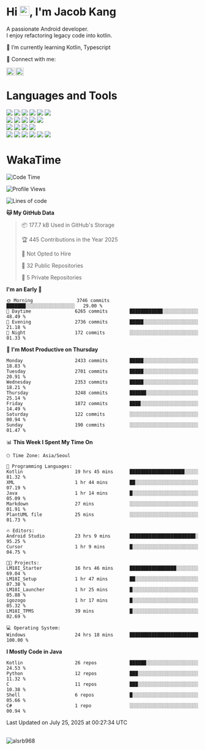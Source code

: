 # Hi <img src="https://media.giphy.com/media/hvRJCLFzcasrR4ia7z/giphy.gif" width="25px">, I'm Jacob Kang
A passionate Android developer.
</br>
I enjoy refactoring legacy code into kotlin.

🌱 I’m currently learning Kotlin, Typescript

🤝 Connect with me:

<a href="https://www.linkedin.com/in/minkyu-kang-b7477b1b2/"><img align="left" src="https://raw.githubusercontent.com/yushi1007/yushi1007/main/images/linkedin.svg" alt="Minkyu Kang | LinkedIn" width="21px"/></a>
<a href="https://www.instagram.com/_jacob_kang/"><img align="left" src="https://raw.githubusercontent.com/yushi1007/yushi1007/main/images/instagram.svg" alt="Jacob Kang | Instagram" width="21px"/></a>

</br>

# Languages and Tools

<div align="left">
<img src="https://img.shields.io/badge/java-007396?logo=java&logoColor=white"/>
<img src="https://img.shields.io/badge/kotlin-7F52FF?logo=kotlin&logoColor=white"/>
<img src="https://img.shields.io/badge/python-3776AB?logo=python&logoColor=white"/>
<img src="https://img.shields.io/badge/bash shell-4EAA25?logo=gnubash&logoColor=white"/>
<img src="https://img.shields.io/badge/c-A8B9CC?logo=c&logoColor=white"/>
<img src="https://img.shields.io/badge/c++-00599C?logo=c%2b%2b&logoColor=white"/>
</div>
<div align="left">
<img src="https://img.shields.io/badge/git-F05032?logo=git&logoColor=white"/>
<img src="https://img.shields.io/badge/github-181717?logo=github&logoColor=white"/>
<img src="https://img.shields.io/badge/mysql-4479A1?logo=mysql&logoColor=white"/>
<img src="https://img.shields.io/badge/sqlite-003B57?logo=sqlite&logoColor=white"/>
<img src="https://img.shields.io/badge/amazon AWS-232F3E?logo=amazonaws&logoColor=white"/>
</div>
<div align="left">
<img src="https://img.shields.io/badge/android-3DDC84?logo=android&logoColor=white"/>
<img src="https://img.shields.io/badge/linux-FCC624?logo=linux&logoColor=white"/>
<img src="https://img.shields.io/badge/flask-000000?logo=flask&logoColor=white"/>
<img src="https://img.shields.io/badge/arduino-00979D?logo=arduino&logoColor=white"/>
</div>
<div align="left">
<img src="https://img.shields.io/badge/slack-4A154B?logo=slack&logoColor=white"/>
<img src="https://img.shields.io/badge/notion-000000?logo=notion&logoColor=white"/>
<img src="https://img.shields.io/badge/jira-0052CC?logo=jira&logoColor=white"/>
<img src="https://img.shields.io/badge/postman-FF6C37?logo=postman&logoColor=white"/>
<img src="https://img.shields.io/badge/intellij-000000?logo=intellijidea&logoColor=white"/>
<img src="https://img.shields.io/badge/pycharm-000000?logo=pycharm&logoColor=white"/>
</div>

# WakaTime

<!--START_SECTION:waka-->
![Code Time](http://img.shields.io/badge/Code%20Time-5%2C101%20hrs%2041%20mins-blue)

![Profile Views](http://img.shields.io/badge/Profile%20Views-0-blue)

![Lines of code](https://img.shields.io/badge/From%20Hello%20World%20I%27ve%20Written-5.6%20million%20lines%20of%20code-blue)

**🐱 My GitHub Data** 

> 📦 177.7 kB Used in GitHub's Storage 
 > 
> 🏆 445 Contributions in the Year 2025
 > 
> 🚫 Not Opted to Hire
 > 
> 📜 32 Public Repositories 
 > 
> 🔑 5 Private Repositories 
 > 
**I'm an Early 🐤** 

```text
🌞 Morning                3746 commits        ███████░░░░░░░░░░░░░░░░░░   29.00 % 
🌆 Daytime                6265 commits        ████████████░░░░░░░░░░░░░   48.49 % 
🌃 Evening                2736 commits        █████░░░░░░░░░░░░░░░░░░░░   21.18 % 
🌙 Night                  172 commits         ░░░░░░░░░░░░░░░░░░░░░░░░░   01.33 % 
```
📅 **I'm Most Productive on Thursday** 

```text
Monday                   2433 commits        █████░░░░░░░░░░░░░░░░░░░░   18.83 % 
Tuesday                  2701 commits        █████░░░░░░░░░░░░░░░░░░░░   20.91 % 
Wednesday                2353 commits        █████░░░░░░░░░░░░░░░░░░░░   18.21 % 
Thursday                 3248 commits        ██████░░░░░░░░░░░░░░░░░░░   25.14 % 
Friday                   1872 commits        ████░░░░░░░░░░░░░░░░░░░░░   14.49 % 
Saturday                 122 commits         ░░░░░░░░░░░░░░░░░░░░░░░░░   00.94 % 
Sunday                   190 commits         ░░░░░░░░░░░░░░░░░░░░░░░░░   01.47 % 
```


📊 **This Week I Spent My Time On** 

```text
🕑︎ Time Zone: Asia/Seoul

💬 Programming Languages: 
Kotlin                   19 hrs 45 mins      ████████████████████░░░░░   81.32 % 
XML                      1 hr 44 mins        ██░░░░░░░░░░░░░░░░░░░░░░░   07.19 % 
Java                     1 hr 14 mins        █░░░░░░░░░░░░░░░░░░░░░░░░   05.09 % 
Markdown                 27 mins             ░░░░░░░░░░░░░░░░░░░░░░░░░   01.91 % 
PlantUML file            25 mins             ░░░░░░░░░░░░░░░░░░░░░░░░░   01.73 % 

🔥 Editors: 
Android Studio           23 hrs 9 mins       ████████████████████████░   95.25 % 
Cursor                   1 hr 9 mins         █░░░░░░░░░░░░░░░░░░░░░░░░   04.75 % 

🐱‍💻 Projects: 
LM18I_Starter            16 hrs 46 mins      █████████████████░░░░░░░░   69.04 % 
LM18I_Setup              1 hr 47 mins        ██░░░░░░░░░░░░░░░░░░░░░░░   07.38 % 
LM18I_Launcher           1 hr 25 mins        █░░░░░░░░░░░░░░░░░░░░░░░░   05.88 % 
igozogo                  1 hr 17 mins        █░░░░░░░░░░░░░░░░░░░░░░░░   05.32 % 
LM18I_TPMS               39 mins             █░░░░░░░░░░░░░░░░░░░░░░░░   02.69 % 

💻 Operating System: 
Windows                  24 hrs 18 mins      █████████████████████████   100.00 % 
```

**I Mostly Code in Java** 

```text
Kotlin                   26 repos            ██████░░░░░░░░░░░░░░░░░░░   24.53 % 
Python                   12 repos            ███░░░░░░░░░░░░░░░░░░░░░░   11.32 % 
C                        11 repos            ███░░░░░░░░░░░░░░░░░░░░░░   10.38 % 
Shell                    6 repos             █░░░░░░░░░░░░░░░░░░░░░░░░   05.66 % 
C#                       1 repo              ░░░░░░░░░░░░░░░░░░░░░░░░░   00.94 % 
```




 Last Updated on July 25, 2025 at 00:27:34 UTC
<!--END_SECTION:waka-->

</br>

<div align="left">
<img align="left" src="https://github-readme-stats.vercel.app/api/top-langs?username=alsrb968&show_icons=true&locale=en&layout=compact&theme=dark" alt="alsrb968" />
</div>
